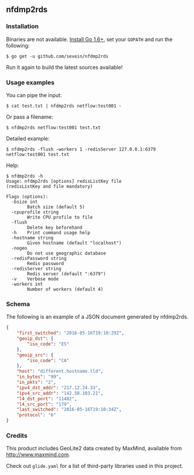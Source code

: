 ## nfdmp2rds

### Installation

Binaries are not available. [Install Go 1.6+](https://golang.org/doc/install), set your `GOPATH` and run the following:

    $ go get -u github.com/sevein/nfdmp2rds

Run it again to build the latest sources available!

### Usage examples

You can pipe the input:

    $ cat test.txt | nfdmp2rds netflow:test001 -

Or pass a filename:

    $ nfdmp2rds netflow:test001 test.txt

Detailed example:

    $ nfdmp2rds -flush -workers 1 -redisServer 127.0.0.1:6379 netflow:test001 test.txt

Help:

```
$ nfdmp2rds -h
Usage: nfdmp2rds [options] redisListKey file
(redisListKey and file mandatory)

Flags (options):
  -bsize int
    	Batch size (default 5)
  -cpuprofile string
    	Write CPU profile to file
  -flush
    	Delete key beforehand
  -h	Print command usage help
  -hostname string
    	Given hostname (default "localhost")
  -nogeo
    	Do not use geographic database
  -redisPassword string
    	Redis password
  -redisServer string
    	Redis server (default ":6379")
  -v	Verbose mode
  -workers int
    	Number of workers (default 4)
```

### Schema

The following is an example of a JSON document generated by nfdmp2rds.

```json
{
    "first_switched": "2016-05-16T19:10:29Z",
    "geoip_dst": {
        "iso_code": "ES"
    },
    "geoip_src": {
        "iso_code": "CA"
    },
    "host": "different.hostname.tld",
    "in_bytes": "99",
    "in_pkts": "2",
    "ipv4_dst_addr": "217.12.24.33",
    "ipv4_src_addr": "142.58.103.21",
    "l4_dst_port": "11482",
    "l4_src_port": "179",
    "last_switched": "2016-05-16T19:10:34Z",
    "protocol": "6"
}
```

### Credits

This product includes GeoLite2 data created by MaxMind, available from <a href="http://www.maxmind.com">http://www.maxmind.com</a>.

Check out `glide.yaml` for a list of third-party libraries used in this project.
